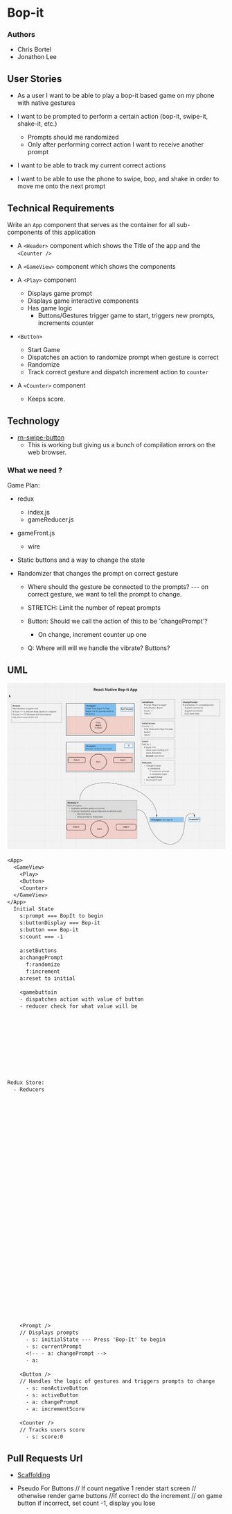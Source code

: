 # Bop-it

### Authors
- Chris Bortel
- Jonathon Lee

## User Stories
- As a user I want to be able to play a bop-it based game on my phone with native gestures

- I want to be prompted to perform a certain action (bop-it, swipe-it, shake-it, etc.)
  - Prompts should me randomized
  - Only after performing correct action I want to receive another prompt

- I want to be able to track my current correct actions

- I want to be able to use the phone to swipe, bop, and shake in order to move me onto the next prompt

## Technical Requirements 


Write an ``App`` component that serves as the container for all sub-components of this application
  - A ``<Header>`` component which shows the Title of the app and the ``<Counter />``
  - A ``<GameView>`` component which shows the components
  - A ``<Play>`` component
    - Displays game prompt
    - Displays game interactive components
    - Has game logic
      - Buttons/Gestures trigger game to start, triggers new prompts, increments counter
  - ``<Button>``
    - Start Game
    - Dispatches an action to randomize prompt when gesture is correct
    - Randomize
    - Track correct gesture and dispatch increment action to ``counter``
    
  - A ``<Counter>`` component
    - Keeps score.    

## Technology
- [rn-swipe-button](https://www.npmjs.com/package/rn-swipe-button)
  - This is working but giving us a bunch of compilation errors on the web browser.
### What we need ?
Game Plan:
- redux
  - index.js
  - gameReducer.js
- gameFront.js
  - wire 


- Static buttons and a way to change the state
- Randomizer that changes the prompt on correct gesture
  - Where should the gesture be connected to the prompts? --- on correct gesture, we want to tell the prompt to change. 
  - STRETCH: Limit the number of repeat prompts

  - Button: Should we call the action of this to be 'changePrompt'?
    - On change, increment counter up one

  - Q: Where will will we handle the vibrate? Buttons?

## UML 
![Bop It UML](./bop-it-uml.png)

```
<App>
  <GameView>
    <Play>
    <Button>
    <Counter>
  </GameView>
</App>
  Initial State
    s:prompt === BopIt to begin
    s:buttonDisplay === Bop-it
    s:button === Bop-it
    s:count === -1
    
    a:setButtons
    a:changePrompt
      f:randomize
      f:increment
    a:reset to initial 

    <gamebuttoin 
    - dispatches action with value of button
    - reducer check for what value will be 










Redux Store:
  - Reducers



    
    
    
    
    
    
    
    
    
    
    
    
    
    
    
    
    
    
    
    
    
    
    
    
    
    
    
    
    
    
    <Prompt />
    // Displays prompts
      - s: initialState --- Press 'Bop-It' to begin
      - s: currentPrompt
      <!-- - a: changePrompt -->
      - a: 

    <Button />
    // Handles the logic of gestures and triggers prompts to change
      - s: nonActiveButton
      - s: activeButton
      - a: changePrompt 
      - a: incrementScore

    <Counter />
    // Tracks users score
      - s: score:0

```
## Pull Requests Url
- [Scaffolding](https://github.com/Chris-Bortel-401-advanced-javascript/bop-it/pull/2)


- Pseudo For Buttons
// If count negative 1 render start screen 
// otherwise render game buttons
//if correct do the increment
// on game button if incorrect, set count -1, display you lose